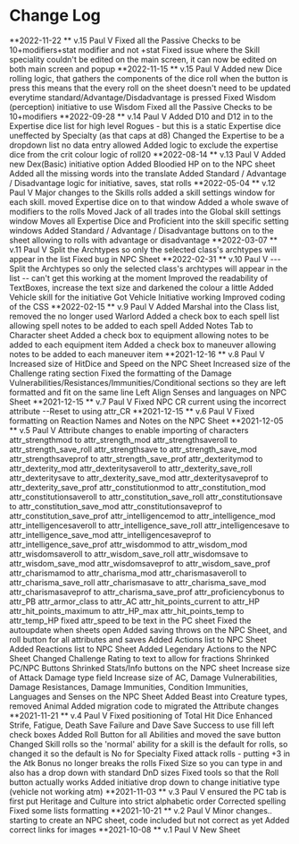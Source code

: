 Change Log
==============================================
**2022-11-22 ** v.15 Paul V
	Fixed all the Passive Checks to be 10+modifiers+stat modifier and not +stat
	Fixed issue where the Skill speciality couldn't be edited on the main screen, it can now be edited on both main screen and popup
**2022-11-15 ** v.15 Paul V
	Added new Dice rolling logic, that gathers the components of the dice roll when the button is press this means that the every roll on the sheet doesn't need to be updated everytime standard/Advantage/Disdadvantage is pressed
	Fixed Wisdom (perception) initiative to use Wisdom
	Fixed all the Passive Checks to be 10+modifiers	
**2022-09-28 ** v.14 Paul V
	Added D10 and D12 in to the Expertise dice list for high level Rogues - but this is a static Expertise dice uneffected by Specialty (as that caps at d8)
	Changed the Expertise to be a dropdown list no data entry allowed
	Added logic to exclude the expertise dice from the crit colour logic of roll20
**2022-08-14 ** v.13 Paul V
	Added new Dex(Basic) initiative option
	Added Bloodied HP on to the NPC sheet 
	Added all the missing words into the translate
	Added Standard / Advantage / Disadvantage logic for initiative, saves, stat rolls
**2022-05-04 ** v.12 Paul V
	Major changes to the Skills rolls added a skill settings window for each skill. moved Expertise dice on to that window
	Added a whole swave of modifiers to the rolls 
	Moved Jack of all trades into the Global skill settings window
	Moves all Expertise Dice and Proficient into the skill specific setting windows
	Added Standard / Advantage / Disadvantage buttons on to the sheet allowing to rolls with advantage or disadvantage
**2022-03-07 ** v.11 Paul V
	Split the Archtypes so only the selected class's archtypes will appear in the list 
	Fixed bug in NPC Sheet
**2022-02-31 ** v.10 Paul V
	---Split the Archtypes so only the selected class's archtypes will appear in the list -- can't get this working at the moment
	Improved the readability of TextBoxes, increase the text size and darkened the colour a little
	Added Vehicle skill for the initiative
	Got Vehicle Initiative working
	Improved coding of the CSS 
**2022-02-15 ** v.9 Paul V
	Added Marshal into the Class list, removed the no longer used Warlord
	Added a check box to each spell list allowing spell notes to be added to each spell
	Added Notes Tab to Character sheet
	Added a check box to equipment allowing notes to be added to each equipment item
	Added a check box to maneuver allowing notes to be added to each maneuver item
**2021-12-16 ** v.8 Paul V
	Increased size of HitDice and Speed on the NPC Sheet
	Increased size of the Challenge rating section
	Fixed the formatting of the Damage Vulnerabilities/Resistances/Immunities/Conditional sections so they are left formatted and fit on the same line
	Left Align Senses and languages on NPC Sheet
**2021-12-15 ** v.7 Paul V
	Fixed NPC CR current using the incorrect attribute --Reset to using attr_CR
**2021-12-15 ** v.6 Paul V
	Fixed formatting on Reaction Names and Notes on the NPC Sheet
**2021-12-05 ** v.5 Paul V
	Attribute changes to enable importing of characters
	attr_strengthmod to attr_strength_mod
	attr_strengthsaveroll to attr_strength_save_roll
	attr_strengthsave to attr_strength_save_mod
	attr_strengthsaveprof to attr_strength_save_prof
	attr_dexteritymod to attr_dexterity_mod
	attr_dexteritysaveroll to attr_dexterity_save_roll
	attr_dexteritysave to attr_dexterity_save_mod
	attr_dexteritysaveprof to attr_dexterity_save_prof
	attr_constitutionmod to attr_constitution_mod
	attr_constitutionsaveroll to attr_constitution_save_roll
	attr_constitutionsave to attr_constitution_save_mod
	attr_constitutionsaveprof to attr_constitution_save_prof
	attr_intelligencemod to attr_intelligence_mod
	attr_intelligencesaveroll to attr_intelligence_save_roll
	attr_intelligencesave to attr_intelligence_save_mod
	attr_intelligencesaveprof to attr_intelligence_save_prof
	attr_wisdommod to attr_wisdom_mod
	attr_wisdomsaveroll to attr_wisdom_save_roll
	attr_wisdomsave to attr_wisdom_save_mod
	attr_wisdomsaveprof to attr_wisdom_save_prof
	attr_charismamod to attr_charisma_mod
	attr_charismasaveroll to attr_charisma_save_roll
	attr_charismasave to attr_charisma_save_mod
	attr_charismasaveprof to attr_charisma_save_prof
	attr_proficiencybonus to attr_PB
	attr_armor_class to attr_AC
	attr_hit_points_current to attr_HP
	attr_hit_points_maximum to attr_HP_max
	attr_hit_points_temp to attr_temp_HP
	fixed attr_speed to be text in the PC sheet
	Fixed the autoupdate when sheets open
	Added saving throws on the NPC Sheet, and roll button for all attributes and saves
	Added Actions list to NPC Sheet
	Added Reactions list to NPC Sheet
	Added Legendary Actions to the NPC Sheet
	Changed Challenge Rating to text to allow for fractions
	Shrinked PC/NPC Buttons
	Shrinked Stats/Info buttons on the NPC sheet
	Increase size of Attack Damage type field
	Increase size of AC, Damage Vulnerabilities, Damage Resistances, Damage Immunities, Condition Immunities, Languages and Senses on the NPC Sheet
	Added Beast into Creature types, removed Animal
	Added migration code to migrated the Attribute changes
**2021-11-21 ** v.4 Paul V
	Fixed positioning of Total Hit Dice
	Enhanced Strife, Fatigue, Death Save Failure and Dave Save Success to use fill left check boxes
	Added Roll Button for all Abilities and moved the save button
	Changed Skill rolls so the 'normal' ability for a skill is the default for rolls, so changed it so the default is No for Specialty
	Fixed attack rolls - putting +3 in the Atk Bonus no longer breaks the rolls
	Fixed Size so you can type in and also has a drop down with standard DnD sizes
	Fixed tools so that the Roll button actually works
	Added initiative drop down to change initiative type (vehicle not working atm)
**2021-11-03 ** v.3 Paul V
	ensured the PC tab is first
	put Heritage and Culture into strict alphabetic order
	Corrected spelling
	Fixed some lists formatting
**2021-10-21 ** v.2 Paul V
	Minor changes.. starting to create an NPC sheet, code included but not correct as yet
	Added correct links for images
**2021-10-08 ** v.1 Paul V
	New Sheet

